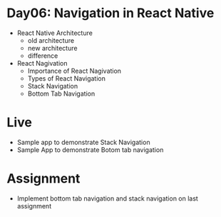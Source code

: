 # Day06: Navigation in React Native

- React Native Architecture
  - old architecture
  - new architecture
  - difference
- React Nagivation
  - Importance of React Nagivation
  - Types of React Navigation
  - Stack Navigation
  - Bottom Tab Navigation

# Live

- Sample app to demonstrate Stack Navigation
- Sample App to demonstrate Botom tab navigation

# Assignment

- Implement bottom tab navigation and stack navigation on last assignment
